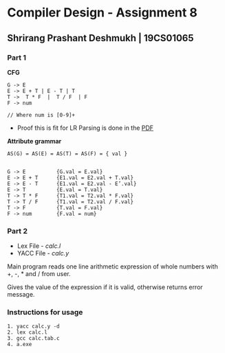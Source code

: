 # Compiler Design - Assignment 8
## Shrirang Prashant Deshmukh | 19CS01065

### Part 1

**CFG**

```
G -> E
E -> E + T | E - T | T
T ->  T * F  |  T / F  | F
F -> num

// Where num is [0-9]+
```

- Proof this is fit for LR Parsing is done in the [PDF](./Q1.pdf)


**Attribute grammar**

```
AS(G) = AS(E) = AS(T) = AS(F) = { val }


G -> E          {G.val = E.val} 
E -> E + T      {E1.val = E2.val + T.val} 
E -> E - T      {E1.val = E2.val - E’.val} 
E -> T          {E.val = T.val}
T -> T * F      {T1.val = T2.val * F.val} 
T -> T / F      {T1.val = T2.val / F.val} 
T -> F          {T.val = F.val} 
F -> num        {F.val = num} 
```


### Part 2

- Lex File - *calc.l* 
- YACC File - *calc.y*

Main program reads one line arithmetic expression of whole numbers with +, -, * and / from user.

Gives the value of the expression if it is valid, otherwise returns error message.


### Instructions for usage
```
1. yacc calc.y -d  
2. lex calc.l  
3. gcc calc.tab.c  
4. a.exe  
```

